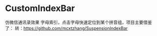 # CustomIndexBar
仿微信通讯录效果
字母索引，点击字母快速定位到某个拼音组，项目主要借鉴了：
转：https://github.com/mcxtzhang/SuspensionIndexBar
